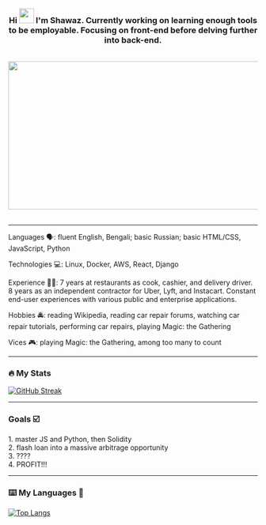 <div align="center"> <h3> Hi <img src="https://media.giphy.com/media/hvRJCLFzcasrR4ia7z/giphy.gif" width="30px"/> I'm Shawaz. Currently working on learning enough tools to be employable. Focusing on front-end before delving further into back-end. </h3>
</div>
<br>
<div align="center">
  <img src="https://media.giphy.com/media/dWesBcTLavkZuG35MI/giphy.gif" width="600" height="300"/>
</div>
<br>
<hr>

Languages 🗣️: fluent English, Bengali; basic Russian; basic HTML/CSS, JavaScript, Python

Technologies 💻: Linux, Docker, AWS, React, Django

Experience 👷‍♂️: 7 years at restaurants as cook, cashier, and delivery driver. 8 years as an independent contractor for Uber, Lyft, and Instacart. Constant end-user experiences with various public and enterprise applications.

Hobbies 🚔: reading Wikipedia, reading car repair forums, watching car repair tutorials, performing car repairs, playing Magic: the Gathering

Vices 🎮: playing Magic: the Gathering, among too many to count

---

### 🔥 My Stats 
 [![GitHub Streak](http://github-readme-streak-stats.herokuapp.com?user=shawazi&theme=dark)](https://git.io/streak-stats) 
 <br>
 <hr>
 
<h3> Goals ☑️ </h3>
1. master JS and Python, then Solidity
<br/>
2. flash loan into a massive arbitrage opportunity
<br/>
3. ????
<br/>
4. PROFIT!!!
<br/>

---

### ⌨️ My Languages 📢
  [![Top Langs](https://github-readme-stats.vercel.app/api/top-langs/?username=shawazi&theme=dracula )](https://github.com/shawazi/github-readme-stats)
